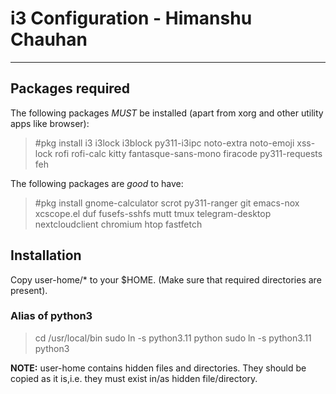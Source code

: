 # i3 Configuration - Himanshu Chauhan
-------------------------------------

## Packages required
The following packages *MUST* be installed (apart from xorg and other utility apps like browser):
> #pkg install i3 i3lock i3block py311-i3ipc noto-extra noto-emoji xss-lock rofi rofi-calc kitty fantasque-sans-mono firacode py311-requests feh

The following packages are *good* to have:
> #pkg install gnome-calculator scrot py311-ranger git emacs-nox xcscope.el duf fusefs-sshfs mutt tmux telegram-desktop nextcloudclient chromium htop fastfetch

## Installation
Copy user-home/* to your $HOME. (Make sure that required directories are present).

### Alias of python3
> cd /usr/local/bin
> sudo ln -s python3.11 python
> sudo ln -s python3.11 python3

**NOTE:** user-home contains hidden files and directories. They should be copied as it is,i.e. they must exist in/as hidden file/directory.

